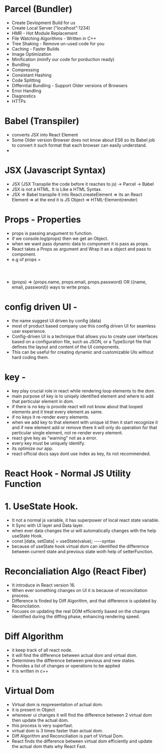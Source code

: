 # Parcel (Bundler)

- Create Devlopment Build for us
- Create Local Server ("localhost":1234)
- HMR - Hot Module Replacement
- File Watching Algorithms - Written in C++
- Tree Shaking - Remove un-used code for you
- Caching - Faster Builds
- Image Optimization
- Minification (minify our code for porduction ready)
- Bundling
- Compressing
- Consistant Hashing
- Code Splitting
- Differntial Bundling - Support Older versions of Browsers
- Error Handling
- Diagnostics
- HTTPs

# Babel (Transpiler)

- converts JSX into React Element
- Some Older version Browser does not know about ES6 so its Babel job to convert it such format that each browser can easily understand.
-

# JSX (Javascript Syntax)

- JSX (JSX Transpile the code before it reaches to js) -> Parcel -> Babel
- JSX is not a HTML. It is Like a HTML Syntax.
- JSX => Babel transpile it into React.createElement => its an React Element => at the end it is JS Object => HTML-Element(render)

# Props - Properties

- props is passing arugument to function.
- if we console.log(props) then we get an Object.
- when we want pass dynamic data to component it is pass as props.
- React takes a Props as argument and Wrap it as a object and pass to component.
- e.g of props = <Header name="Abhijeet" email="abhijeet@gmail.com" password="123456789"/>
- (props) => {props.name, props.email, props.password} OR ({name, email, password}) ways to write props.

# config driven UI -

- the name suggest UI driven by config (data)
- most of product based company use this config driven UI for seamless user experience.
- Config-driven UI is a technique that allows you to create user interfaces based on a configuration file, such as JSON, or a TypeScript file that defines the layout and content of the UI components.
- This can be useful for creating dynamic and customizable UIs without hard coding them.

# key -

- key play crucial role in react while rendering loop elements to the dom.
- main purpose of key is to uniqely identified element and where to add that perticular element in dom.
- if there is no key is provide react will not know about that looped elements and it treat every element as same.
- if no keys it re-render every elements.
- when we add key to that element with unique id then it start recognize it and if new element add or remove there it will only do operation for that perticular single element, not re-render every element.
- react give key as "warning" not as a error.
- every key must be uniquely identify.
- its optimize our app.
- react official docs says dont use index as key, its not recommended.

# React Hook - Normal JS Utility Function

# 1. UseState Hook.

- It not a normal js variable, it has superpower of local react state variable.
- It Sync with UI layer and Data layer.
- when ever data changes the ui will automatically changes with the help useState Hook.
- const [data, setData] = useState(value); ----syntax
- because of useState hook virtual dom can identified the differernce between current state and previous state woth help of setterFunction.

# Reconcialiation Algo (React Fiber)

- It introduce in React version 16.
- When ever something changes on UI it is because of reconciliation process.
- Difference is finded by Diff Algorithm, and that difference is updated by Reconcilation.
- Focuses on updating the real DOM efficiently based on the changes identified during the diffing phase, enhancing rendering speed.

# Diff Algorithm

- it keep track of all react node.
- it will find the difference between actual dom and virtual dom.
- Determines the difference between previous and new states.
- Provides a list of changes or operations to be applied
- it is written in c++

# Virtual Dom

- Virtual dom is respresentation of actual dom.
- it is present in Object
- whenever ui changes it will find the difference between 2 virtual dom then update the actual dom.
- this process is very superfast.
- virtual dom is 3 times faster than actual dom.
- Diff Algorithm and Reconciliation is part of Virtual Dom.
- React finds the difference between virtual dom efficiently and update the actual dom thats why React Fast.

